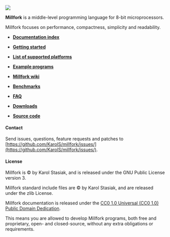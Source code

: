![](./logo_transparent.png)

**Millfork** is a middle-level programming language for 8-bit microprocessors.

Millfork focuses on performance, compactness, simplicity and readability.

* [**Documentation index**](doc_index.md)

* [**Getting started**](api/getting-started.md)

* [**List of supported platforms**](api/target-platforms.md)

* [**Example programs**](https://github.com/KarolS/millfork/tree/master/examples)

* [**Millfork wiki**](https://github.com/KarolS/millfork/wiki)

* [**Benchmarks**](https://github.com/KarolS/millfork-benchmarks)

* [**FAQ**](various/faq.md)

* [**Downloads**](https://github.com/KarolS/millfork/releases/)  

* [**Source code**](https://github.com/KarolS/millfork)

#### Contact

Send issues, questions, feature requests and patches to
[https://github.com/KarolS/millfork/issues/](https://github.com/KarolS/millfork/issues/).

#### License

Millfork is © by Karol Stasiak, and is released under the GNU Public License version 3.

Millfork standard include files are © by Karol Stasiak, and are released under the zlib License.

Millfork documentation is released under the [CC0 1.0 Universal (CC0 1.0) Public Domain Dedication](https://creativecommons.org/publicdomain/zero/1.0/).

This means you are allowed to develop Millfork programs, both free and proprietary, open- and closed-source, without any extra obligations or requirements. 
